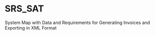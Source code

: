 # SRS_SAT
System Map with Data and Requirements for Generating Invoices and Exporting in XML Format
